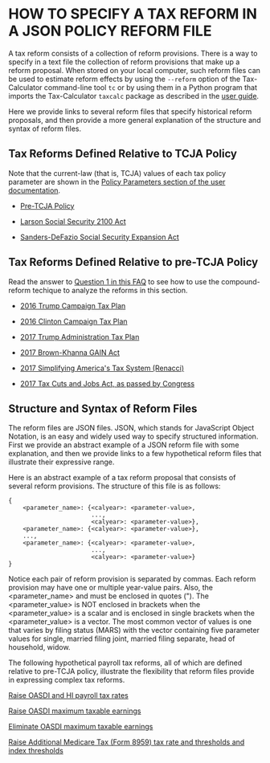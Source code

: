 # HOW TO SPECIFY A TAX REFORM IN A JSON POLICY REFORM FILE

A tax reform consists of a collection of reform provisions.  There is
a way to specify in a text file the collection of reform provisions
that make up a reform proposal.  When stored on your local computer,
such reform files can be used to estimate reform effects by using the
`--reform` option of the Tax-Calculator command-line tool `tc` or by
using them in a Python program that imports the Tax-Calculator
`taxcalc` package as described in the [user
guide](https://PSLmodels.github.io/Tax-Calculator/uguide.html).

Here we provide links to several reform files that specify historical
reform proposals, and then provide a more general explanation of the
structure and syntax of reform files.

## Tax Reforms Defined Relative to TCJA Policy

Note that the current-law (that is, TCJA) values of each tax policy
parameter are shown in the [Policy Parameters section of the user
documentation](https://PSLmodels.github.io/Tax-Calculator/index.html#pol).

- [Pre-TCJA Policy](2017_law.json)

- [Larson Social Security 2100 Act](Larson2019.json)

- [Sanders-DeFazio Social Security Expansion Act](SandersDeFazio.json)

## Tax Reforms Defined Relative to pre-TCJA Policy

Read the answer to [Question 1 in this
FAQ](https://github.com/PSLmodels/Tax-Calculator/issues/1830)
to see how to use the compound-reform techique to analyze the reforms
in this section.

- [2016 Trump Campaign Tax Plan](Trump2016.json)

- [2016 Clinton Campaign Tax Plan](Clinton2016.json)

- [2017 Trump Administration Tax Plan](Trump2017.json)

- [2017 Brown-Khanna GAIN Act](BrownKhanna.json)

- [2017 Simplifying America's Tax System (Renacci)](Renacci.json)

- [2017 Tax Cuts and Jobs Act, as passed by Congress](TCJA.json)

## Structure and Syntax of Reform Files

The reform files are JSON files.  JSON, which stands for JavaScript
Object Notation, is an easy and widely used way to specify structured
information.  First we provide an abstract example of a JSON reform
file with some explanation, and then we provide links to a few
hypothetical reform files that illustrate their expressive range.

Here is an abstract example of a tax reform proposal that consists of
several reform provisions.  The structure of this file is as follows:

```
{
    <parameter_name>: {<calyear>: <parameter-value>,
                       ...,
                       <calyear>: <parameter-value>},
    <parameter_name>: {<calyear>: <parameter-value>},
    ...,
    <parameter_name>: {<calyear>: <parameter-value>,
                       ...,
                       <calyear>: <parameter-value>}
}
```

Notice each pair of reform provision is separated by commas.
Each reform provision may have one or multiple year-value pairs.
Also, the <parameter_name> and <calyear> must be enclosed in quotes (").
The <parameter_value> is NOT enclosed in brackets when
the <parameter_value> is a scalar and is enclosed in single brackets when
the <parameter_value> is a vector.  The most common vector of values
is one that varies by filing status (MARS) with the vector containing
five parameter values for single, married filing joint, married filing
separate, head of household, widow.

The following hypothetical payroll tax reforms, all of which are
defined relative to pre-TCJA policy, illustrate the flexibility that
reform files provide in expressing complex tax reforms.

[Raise OASDI and HI payroll tax rates](ptaxes0.json)

[Raise OASDI maximum taxable earnings](ptaxes1.json)

[Eliminate OASDI maximum taxable earnings](ptaxes2.json)

[Raise Additional Medicare Tax (Form 8959) tax rate and
thresholds and index thresholds](ptaxes3.json)
